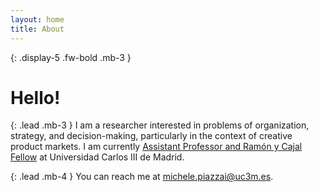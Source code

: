 ```yaml
---
layout: home
title: About
---
```


{: .display-5 .fw-bold .mb-3 }
# Hello!

{: .lead .mb-3 }
I am a researcher interested in problems of organization, strategy, and decision-making, particularly in the context of creative product markets. I am currently [Assistant Professor and Ramón y Cajal Fellow](https://business.uc3m.es/en/faculty/profesor/perfil/michele-piazzai) at Universidad Carlos III de Madrid.

{: .lead .mb-4 }
You can reach me at [michele.piazzai@uc3m.es](mailto:michele.piazzai@uc3m.es).
